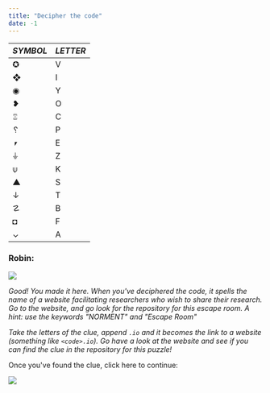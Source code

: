 ```yaml
---
title: "Decipher the code"
date: -1
---
```


| ***SYMBOL*** | ***LETTER*** |
|---|---|
| ✪ | V |
| ❖ | I |
| ◉ | Y |
| ❥ | O |
| ⑄ | C |
| ␦ | P |
| ⎖ | E |
| ⏚| Z |
| ⍦ | K |
| ▲ | S |
| ↓ | T |
| ☡ | B |
| ◘ | F |
| ⌄ | A |

### Robin:

![](/images/robin-standing.png)

_Good! You made it here. When you've deciphered the code, it spells the name of a website facilitating researchers who wish to share their research. Go to the website, and go look for the repository for this escape room. A hint: use the keywords "NORMENT" and "Escape Room"_

_Take the letters of the clue, append `.io` and it becomes the link to a website (something like `<code>.io`). Go have a look at the website and see if you can find the clue in the repository for this puzzle!_

Once you've found the clue, click here to continue:

[![](https://img.shields.io/website?label=Continue&style=for-the-badge&up_message=Go%21&url=https%3A%2F%2Fdanielroelfs.com)](/tasks/common/preprints_impact)
